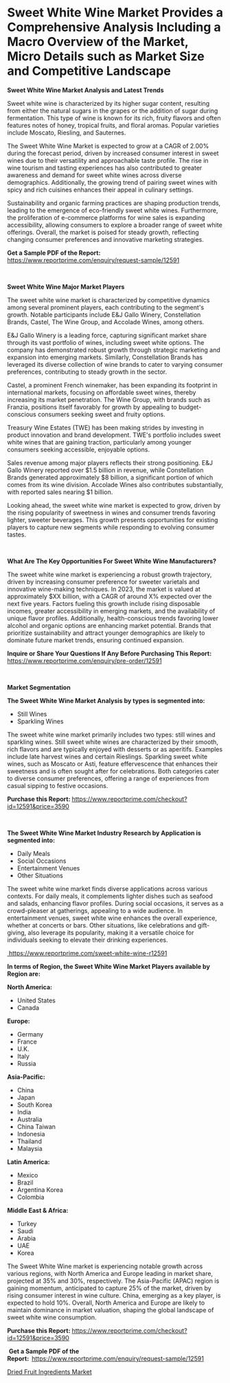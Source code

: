 <p><h1>Sweet White Wine Market Provides a Comprehensive Analysis Including a Macro Overview of the Market, Micro Details such as Market Size and Competitive Landscape</h1></p><p><strong>Sweet White Wine Market Analysis and Latest Trends</strong></p>
<p><p>Sweet white wine is characterized by its higher sugar content, resulting from either the natural sugars in the grapes or the addition of sugar during fermentation. This type of wine is known for its rich, fruity flavors and often features notes of honey, tropical fruits, and floral aromas. Popular varieties include Moscato, Riesling, and Sauternes.</p><p>The Sweet White Wine Market is expected to grow at a CAGR of 2.00% during the forecast period, driven by increased consumer interest in sweet wines due to their versatility and approachable taste profile. The rise in wine tourism and tasting experiences has also contributed to greater awareness and demand for sweet white wines across diverse demographics. Additionally, the growing trend of pairing sweet wines with spicy and rich cuisines enhances their appeal in culinary settings.</p><p>Sustainability and organic farming practices are shaping production trends, leading to the emergence of eco-friendly sweet white wines. Furthermore, the proliferation of e-commerce platforms for wine sales is expanding accessibility, allowing consumers to explore a broader range of sweet white offerings. Overall, the market is poised for steady growth, reflecting changing consumer preferences and innovative marketing strategies.</p></p>
<p><strong>Get a Sample PDF of the Report:&nbsp;</strong> <a href="https://www.reportprime.com/enquiry/request-sample/12591?utm_campaign=3020&utm_medium=2&utm_source=Github&utm_content=ia&utm_term=19032025&utm_id=sweet-white-wine">https://www.reportprime.com/enquiry/request-sample/12591</a></p>
<p>&nbsp;</p>
<p><strong>Sweet White Wine Major Market Players</strong></p>
<p><p>The sweet white wine market is characterized by competitive dynamics among several prominent players, each contributing to the segment's growth. Notable participants include E&J Gallo Winery, Constellation Brands, Castel, The Wine Group, and Accolade Wines, among others. </p><p>E&J Gallo Winery is a leading force, capturing significant market share through its vast portfolio of wines, including sweet white options. The company has demonstrated robust growth through strategic marketing and expansion into emerging markets. Similarly, Constellation Brands has leveraged its diverse collection of wine brands to cater to varying consumer preferences, contributing to steady growth in the sector.</p><p>Castel, a prominent French winemaker, has been expanding its footprint in international markets, focusing on affordable sweet wines, thereby increasing its market penetration. The Wine Group, with brands such as Franzia, positions itself favorably for growth by appealing to budget-conscious consumers seeking sweet and fruity options.</p><p>Treasury Wine Estates (TWE) has been making strides by investing in product innovation and brand development. TWE's portfolio includes sweet white wines that are gaining traction, particularly among younger consumers seeking accessible, enjoyable options. </p><p>Sales revenue among major players reflects their strong positioning. E&J Gallo Winery reported over $1.5 billion in revenue, while Constellation Brands generated approximately $8 billion, a significant portion of which comes from its wine division. Accolade Wines also contributes substantially, with reported sales nearing $1 billion. </p><p>Looking ahead, the sweet white wine market is expected to grow, driven by the rising popularity of sweetness in wines and consumer trends favoring lighter, sweeter beverages. This growth presents opportunities for existing players to capture new segments while responding to evolving consumer tastes.</p></p>
<p>&nbsp;</p>
<p><strong>What Are The Key Opportunities For Sweet White Wine Manufacturers?</strong></p>
<p><p>The sweet white wine market is experiencing a robust growth trajectory, driven by increasing consumer preference for sweeter varietals and innovative wine-making techniques. In 2023, the market is valued at approximately $XX billion, with a CAGR of around X% expected over the next five years. Factors fueling this growth include rising disposable incomes, greater accessibility in emerging markets, and the availability of unique flavor profiles. Additionally, health-conscious trends favoring lower alcohol and organic options are enhancing market potential. Brands that prioritize sustainability and attract younger demographics are likely to dominate future market trends, ensuring continued expansion.</p></p>
<p><strong>Inquire or Share Your Questions If Any Before Purchasing This Report:</strong> <a href="https://www.reportprime.com/enquiry/pre-order/12591?utm_campaign=3020&utm_medium=2&utm_source=Github&utm_content=ia&utm_term=19032025&utm_id=sweet-white-wine">https://www.reportprime.com/enquiry/pre-order/12591</a></p>
<p>&nbsp;</p>
<p><strong>Market Segmentation</strong></p>
<p><strong>The Sweet White Wine Market Analysis by types is segmented into:</strong></p>
<p><ul><li>Still Wines</li><li>Sparkling Wines</li></ul></p>
<p><p>The sweet white wine market primarily includes two types: still wines and sparkling wines. Still sweet white wines are characterized by their smooth, rich flavors and are typically enjoyed with desserts or as aperitifs. Examples include late harvest wines and certain Rieslings. Sparkling sweet white wines, such as Moscato or Asti, feature effervescence that enhances their sweetness and is often sought after for celebrations. Both categories cater to diverse consumer preferences, offering a range of experiences from casual sipping to festive occasions.</p></p>
<p><strong>Purchase this Report:&nbsp;</strong><a href="https://www.reportprime.com/checkout?id=12591&price=3590&utm_campaign=3020&utm_medium=2&utm_source=Github&utm_content=ia&utm_term=19032025&utm_id=sweet-white-wine">https://www.reportprime.com/checkout?id=12591&price=3590</a></p>
<p>&nbsp;</p>
<p><strong>The Sweet White Wine Market Industry Research by Application is segmented into:</strong></p>
<p><ul><li>Daily Meals</li><li>Social Occasions</li><li>Entertainment Venues</li><li>Other Situations</li></ul></p>
<p><p>The sweet white wine market finds diverse applications across various contexts. For daily meals, it complements lighter dishes such as seafood and salads, enhancing flavor profiles. During social occasions, it serves as a crowd-pleaser at gatherings, appealing to a wide audience. In entertainment venues, sweet white wine enhances the overall experience, whether at concerts or bars. Other situations, like celebrations and gift-giving, also leverage its popularity, making it a versatile choice for individuals seeking to elevate their drinking experiences.</p></p>
<p><a href="https://www.reportprime.com/sweet-white-wine-r12591?utm_campaign=3020&utm_medium=2&utm_source=Github&utm_content=ia&utm_term=19032025&utm_id=sweet-white-wine">&nbsp;https://www.reportprime.com/sweet-white-wine-r12591</a></p>
<p><strong>In terms of Region, the Sweet White Wine Market Players available by Region are:</strong></p>
<p>
    <p> <strong> North America: </strong>
        <ul>
            <li>United States</li>
            <li>Canada</li>
        </ul>
        </p> 
    <p> <strong> Europe: </strong>
        <ul>
            <li>Germany</li>
            <li>France</li>
            <li>U.K.</li>
            <li>Italy</li>
            <li>Russia</li>
        </ul>
        </p> 
    <p> <strong> Asia-Pacific: </strong>
        <ul>
            <li>China</li>
            <li>Japan</li>
            <li>South Korea</li>
            <li>India</li>
            <li>Australia</li>
            <li>China Taiwan</li>
            <li>Indonesia</li>
            <li>Thailand</li>
            <li>Malaysia</li>
        </ul>
        </p> 
    <p> <strong> Latin America: </strong>
        <ul>
            <li>Mexico</li>
            <li>Brazil</li>
            <li>Argentina Korea</li>
            <li>Colombia</li>
        </ul>
        </p> 
    <p> <strong> Middle East & Africa: </strong>
        <ul>
            <li>Turkey</li>
            <li>Saudi</li>
            <li>Arabia</li>
            <li>UAE</li>
            <li>Korea</li>
        </ul>
    </p>
    </p>
<p><p>The Sweet White Wine market is experiencing notable growth across various regions, with North America and Europe leading in market share, projected at 35% and 30%, respectively. The Asia-Pacific (APAC) region is gaining momentum, anticipated to capture 25% of the market, driven by rising consumer interest in wine culture. China, emerging as a key player, is expected to hold 10%. Overall, North America and Europe are likely to maintain dominance in market valuation, shaping the global landscape of sweet white wine consumption.</p></p>
<p><strong>Purchase this Report: </strong><a href="https://www.reportprime.com/checkout?id=12591&price=3590&utm_campaign=3020&utm_medium=2&utm_source=Github&utm_content=ia&utm_term=19032025&utm_id=sweet-white-wine">https://www.reportprime.com/checkout?id=12591&price=3590</a></p>
<p>&nbsp;<strong>Get a Sample PDF of the Report:&nbsp;&nbsp;</strong><a href="https://www.reportprime.com/enquiry/request-sample/12591?utm_campaign=3020&utm_medium=2&utm_source=Github&utm_content=ia&utm_term=19032025&utm_id=sweet-white-wine">https://www.reportprime.com/enquiry/request-sample/12591</a></p>
<p><strong></strong></p>
<p><p><a href="https://github.com/hannajuana198484/Market-Research-Report-List-1/blob/main/dried-fruit-ingredients-market.md?utm_campaign=3020&utm_medium=2&utm_source=Github&utm_content=ia&utm_term=19032025&utm_id=sweet-white-wine">Dried Fruit Ingredients Market</a></p></p>